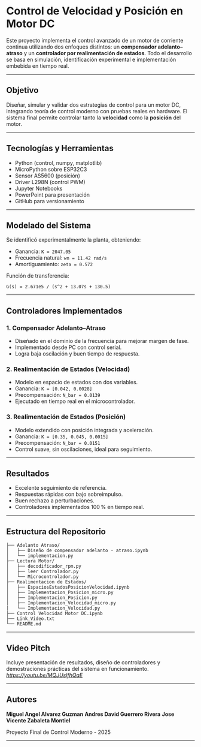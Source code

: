 
#  Control de Velocidad y Posición en Motor DC

Este proyecto implementa el control avanzado de un motor de corriente continua utilizando dos enfoques distintos: un **compensador adelanto–atraso** y un **controlador por realimentación de estados**. Todo el desarrollo se basa en simulación, identificación experimental e implementación embebida en tiempo real.

---

##  Objetivo

Diseñar, simular y validar dos estrategias de control para un motor DC, integrando teoría de control moderno con pruebas reales en hardware. El sistema final permite controlar tanto la **velocidad** como la **posición** del motor.

---

##  Tecnologías y Herramientas

- Python (control, numpy, matplotlib)
- MicroPython sobre ESP32C3
- Sensor AS5600 (posición)
- Driver L298N (control PWM)
- Jupyter Notebooks
- PowerPoint para presentación
- GitHub para versionamiento

---

##  Modelado del Sistema

Se identificó experimentalmente la planta, obteniendo:

- Ganancia: `K = 2047.05`
- Frecuencia natural: `wn = 11.42 rad/s`
- Amortiguamiento: `zeta = 0.572`

Función de transferencia:

```
G(s) = 2.671e5 / (s^2 + 13.07s + 130.5)
```

---

##  Controladores Implementados

### 1. Compensador Adelanto–Atraso
- Diseñado en el dominio de la frecuencia para mejorar margen de fase.
- Implementado desde PC con control serial.
- Logra baja oscilación y buen tiempo de respuesta.

### 2. Realimentación de Estados (Velocidad)
- Modelo en espacio de estados con dos variables.
- Ganancia: `K = [0.042, 0.0028]`
- Precompensación: `N_bar = 0.0139`
- Ejecutado en tiempo real en el microcontrolador.

### 3. Realimentación de Estados (Posición)
- Modelo extendido con posición integrada y aceleración.
- Ganancia: `K = [0.35, 0.045, 0.0015]`
- Precompensación: `N_bar = 0.0151`
- Control suave, sin oscilaciones, ideal para seguimiento.

---

##  Resultados

- Excelente seguimiento de referencia.
- Respuestas rápidas con bajo sobreimpulso.
- Buen rechazo a perturbaciones.
- Controladores implementados 100 % en tiempo real.

---

##  Estructura del Repositorio

```
├── Adelanto Atraso/
│   ├── Diseño de compensador adelanto - atraso.ipynb
│   └── implementacion.py
├── Lectura Motor/
│   ├── decodificador_rpm.py
│   ├── leer Controlador.py
│   └── Microcontrolador.py
├── Realimentacion de Estados/
│   ├── EspaciosEstadosPosicionVelocidad.ipynb
│   ├── Implementacion_Posicion_micro.py
│   ├── Implementacion_Posicion.py
│   ├── Implementacion_Velocidad_micro.py
|   └── Implementacion_Velocidad.py
├── Control Velocidad Motor DC.ipynb
├── Link_Video.txt
└── README.md
```

---

##  Video Pitch

Incluye presentación de resultados, diseño de controladores y demostraciones prácticas del sistema en funcionamiento. *https://youtu.be/MQJUslfhQaE*

---

##  Autores

**Miguel Angel Alvarez Guzman**
**Andres David Guerrero Rivera**
**Jose Vicente Zabaleta Montiel**

Proyecto Final de Control Moderno - 2025

---
